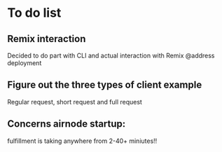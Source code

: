 # To do list

## Remix interaction
Decided to do part with CLI  and actual interaction with Remix @address deployment

## Figure out the three types of client example
Regular request, short request and full request

## Concerns airnode startup: 
fulfillment is taking anywhere from 2-40+ miniutes!!
